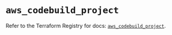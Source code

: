 # `aws_codebuild_project`

Refer to the Terraform Registry for docs: [`aws_codebuild_project`](https://registry.terraform.io/providers/hashicorp/aws/6.11.0/docs/resources/codebuild_project).
